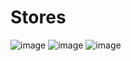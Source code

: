 # Stores
![image](https://user-images.githubusercontent.com/43540496/80395692-7dd33400-88ab-11ea-8a96-a8b74988d1f1.png)
![image](https://user-images.githubusercontent.com/43540496/80395241-d35b1100-88aa-11ea-8192-9025251607b9.png)
![image](https://user-images.githubusercontent.com/43540496/80395473-2a60e600-88ab-11ea-86ae-11b170d3d516.png)

